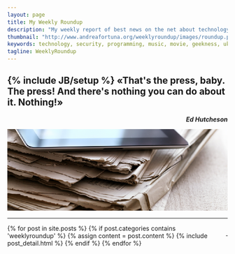```yaml
---
layout: page
title: My Weekly Roundup
description: "My weekly report of best news on the net about technology, programming, security, running, music, ukulele, movies and geekness"
thumbnail: "http://www.andreafortuna.org/weeklyroundup/images/roundup.png"
keywords: technology, security, programming, music, movie, geekness, ukulele
tagline: WeeklyRoundup
---
```

{% include JB/setup %}
«That's the press, baby. The press! And there's nothing you can do about it. Nothing!»
--
<p style="text-align: right;font-style: italic;"><strong>Ed Hutcheson</strong></p>

![Roundup](/weeklyroundup/images/roundup.png)

<hr/>
<p style="text-align: right;float:right;margin-top:10px;margin-left:20px;"><a href="rss.xml"><i class="fa fa-rss fa-4x" >&nbsp;</i></a></p>
<div class="blog-index">

{% for post in site.posts %}
    {% if post.categories contains 'weeklyroundup' %}
        {% assign content = post.content %}
        {% include post_detail.html %}
    {% endif %}
{% endfor %}

</div>


